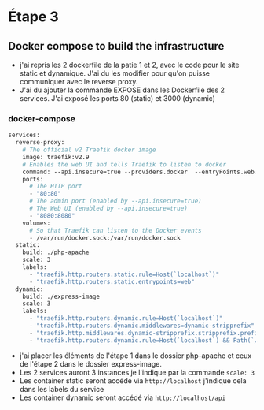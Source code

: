# Étape 3
## Docker compose to build the infrastructure
* j'ai repris les 2 dockerfile de la patie 1 et 2, avec le code pour le site static et dynamique. J'ai du les modifier pour qu'on puisse communiquer avec le reverse proxy.
* J'ai du ajouter la commande EXPOSE dans les Dockerfile des 2 services. J'ai exposé les ports 80 (static) et 3000 (dynamic) 
### docker-compose
``` dockerfile
services:
  reverse-proxy:
    # The official v2 Traefik docker image
    image: traefik:v2.9
    # Enables the web UI and tells Traefik to listen to docker
    command: --api.insecure=true --providers.docker  --entryPoints.web.address=:80 --entryPoints.admin.address=:3000
    ports:
      # The HTTP port
      - "80:80"
      # The admin port (enabled by --api.insecure=true)
      # The Web UI (enabled by --api.insecure=true)
      - "8080:8080"
    volumes:
      # So that Traefik can listen to the Docker events
      - /var/run/docker.sock:/var/run/docker.sock
  static:
    build: ./php-apache
    scale: 3
    labels:
      - "traefik.http.routers.static.rule=Host(`localhost`)"
      - "traefik.http.routers.static.entrypoints=web"
  dynamic:
    build: ./express-image
    scale: 3
    labels:
      - "traefik.http.routers.dynamic.rule=Host(`localhost`)"
      - "traefik.http.routers.dynamic.middlewares=dynamic-stripprefix"
      - "traefik.http.middlewares.dynamic-stripprefix.stripprefix.prefixes=/api"
      - "traefik.http.routers.dynamic.rule=Host(`localhost`) && Path(`/api`)"
```
* j'ai placer les éléments de l'étape 1 dans le dossier php-apache et ceux de l'étape 2 dans le dossier express-image.
* Les 2 services auront 3 instances je l'indique par la commande ``scale: 3`` 
* Les container static seront accédé via ``http://localhost`` j'indique cela dans les labels du service
* Les container dynamic seront accédé via ``http://localhost/api``